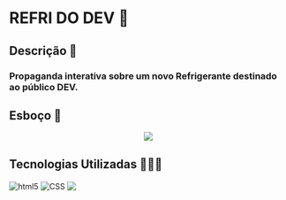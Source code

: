 # REFRI DO DEV 🥤
## Descrição 📝
### Propaganda interativa sobre um novo Refrigerante destinado ao público DEV.
## Esboço 🌄
<div align="center">
  <img src="https://github.com/user-attachments/assets/58ab3c97-ea9e-46a8-8e24-9d91158fe886"/>
</div>

## Tecnologias Utilizadas 👨🏽‍💻
<div style="display: block">
  <img align="center" alt="html5" src="https://img.shields.io/badge/HTML-e61700?style=for-the-badge&logo=html5&logoColor=white">
  <img align="center" alt="CSS" src="https://img.shields.io/badge/CSS3-1572B6?style=for-the-badge&logo=css3&logoColor=white"/>
  <img align="center" altr="JS" src="https://img.shields.io/badge/Javascript-F0DB4F?style=for-the-badge&labelColor=black&logo=javascript&logoColor=F0DB4F"/>
</div>

